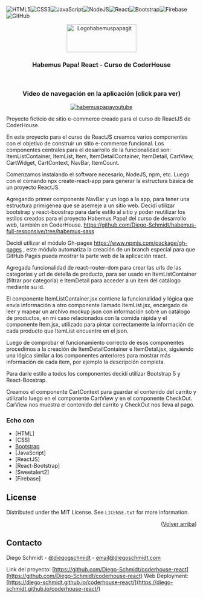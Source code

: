<!-- PROJECT LOGO -->

![HTML5](https://img.shields.io/badge/html5-%23E34F26.svg?style=for-the-badge&logo=html5&logoColor=white)![CSS3](https://img.shields.io/badge/css3-%231572B6.svg?style=for-the-badge&logo=css3&logoColor=white)![JavaScript](https://img.shields.io/badge/javascript-%23323330.svg?style=for-the-badge&logo=javascript&logoColor=%23F7DF1E)![NodeJS](https://img.shields.io/badge/node.js-6DA55F?style=for-the-badge&logo=node.js&logoColor=white)![React](https://img.shields.io/badge/react-%2320232a.svg?style=for-the-badge&logo=react&logoColor=%2361DAFB)![Bootstrap](https://img.shields.io/badge/bootstrap-%23563D7C.svg?style=for-the-badge&logo=bootstrap&logoColor=white)![Firebase](https://img.shields.io/badge/firebase-%23039BE5.svg?style=for-the-badge&logo=firebase)![GitHub](https://img.shields.io/github/license/Diego-Schmidt/coderhouse-react?label=MIT&style=social)
<br />
<div align="center">
  <a href="https://github.com/Diego-Schmidt/coderhouse-react">
    <img src="https://diego-schmidt.github.io/coderhouse-react/static/media/logo.31c5442b01f1a5c30e92.webp" alt="Logohabemuspapagit " width="184" height="74">
  </a>

  <h3 align="center">Habemus Papa! React - Curso de CoderHouse</h3>
<br />
<h3 align="center">Video de navegación en la aplicación (click para ver)</h3>
  <a href="http://www.youtube.com/watch?v=YfTgt29KcwE">
    <img src="http://img.youtube.com/vi/YfTgt29KcwE/0.jpg" alt="habemuspapayoutube" >
  </a>

  <p align="center">
    
   
</div>

Proyecto ficticio de sitio e-commerce creado para el curso de ReactJS de CoderHouse.

En este proyecto para el curso de ReactJS creamos varios componentes con el objetivo de construir un sitio e-commerce funcional. 
Los componentes centrales para el desarrollo de la funcionalidad son: ItemListContainer, ItemList, Item, ItemDetailContainer, ItemDetail, CartView, CartWidget, CartContext, NavBar, ItemCount.

Comenzamos instalando el software necesario, NodeJS, npm, etc. Luego con el comando npx create-react-app para generar la estructura básica de un proyecto ReactJS.

Agregando primer componente NavBar y un logo a la app, para tener una estructura primigénea que se asemeje a un sitio web. Decidí utilizar bootstrap y react-boostrap para darle estilo al sitio y poder reutilizar los estilos creados para el proyecto Habemus Papa! del curso de desarrollo web, también en CoderHouse. https://github.com/Diego-Schmidt/habemus-full-responsive/tree/habemus-sass

Decidí utilizar el módulo Gh-pages https://www.npmjs.com/package/gh-pages , este módulo automatiza la creación de un branch especial para que GitHub Pages pueda mostrar la parte web de la aplicación react. 

Agregada funcionalidad de react-router-dom para crear las urls de las categorías y url de detella de producto, para ser usado en ItemListContainer (filtrar por categoría) e ItemDetail para acceder a un item del catálogo mediante su id.

El componente ItemListContainer.jsx contiene la funcionalidad y lógica que envía información a otro componente llamado ItemList.jsx, encargado de leer y mapear un archivo mockup json con información sobre un catálogo de productos, en mi caso relacionados con la comida rápida y el componente Item.jsx, utilizado para pintar correctamente la información de cada producto que ItemList encuentre en el json.

Luego de comprobar el funcionamiento correcto de esos componentes procedimos a la creación de ItemDetailContainer e ItemDetal.jsx, siguiendo una lógica similar a los componentes anteriores para mostrar más información de cada item, por ejemplo la descripción completa.

Para darle estilo a todos los componentes decidí utilizar Bootstrap 5 y React-Boostrap.

Creamos el componente CartContext para guardar el contenido del carrito y utilizarlo luego en el componente CartView y en el componente CheckOut. CarView nos muestra el contenido del carrito y CheckOut nos lleva al pago.






### Echo con


* [HTML]
* [CSS]
* [Bootstrap](https://getbootstrap.com)
* [JavaScript]
* [ReactJS]
* [React-Bootstrap]
* [Sweetalert2]
* [Firebase]

<!-- LICENSE -->
## License

Distributed under the MIT License. See `LICENSE.txt` for more information.

<p align="right">(<a href="#top">Volver arriba</a>)</p>



<!-- CONTACT -->
## Contacto

Diego Schmidt - [@diegogschmidt](https://twitter.com/diegogschmidt) - email@diegoschmidt.com

Link del proyecto: [https://github.com/Diego-Schmidt/coderhouse-react](https://github.com/Diego-Schmidt/coderhouse-react)
Web Deployment: [https://diego-schmidt.github.io/coderhouse-react/](https://diego-schmidt.github.io/coderhouse-react/)
